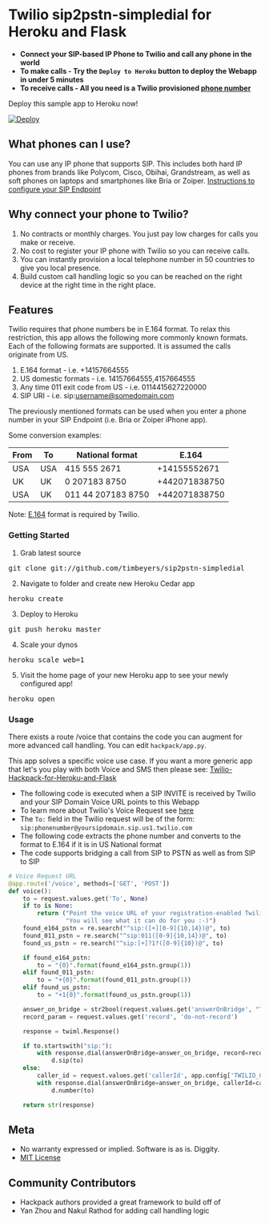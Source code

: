 # Twilio sip2pstn-simpledial for Heroku and Flask
* <b> Connect your SIP-based IP Phone to Twilio and call any phone in the world </b>
* <b> To make calls - Try the `Deploy to Heroku` button to deploy the Webapp in under 5 minutes </b>
* <b> To receive calls - All you need is a Twilio provisioned [phone number](https://www.twilio.com/user/account/phone-numbers/incoming) </b>

Deploy this sample app to Heroku now!

[![Deploy](https://www.herokucdn.com/deploy/button.png)](https://heroku.com/deploy?template=https://github.com/timbeyers/sip2pstn-simpledial.git)

## What phones can I use?
You can use any IP phone that supports SIP. This includes both hard IP phones from brands like Polycom, Cisco, Obihai, Grandstream, as well as soft phones on laptops and smartphones like Bria or Zoiper.
[Instructions to configure your SIP Endpoint](https://www.twilio.com/docs/api/twilio-sip/pv-sip-registration#configure-your-sip-endpoint)

## Why connect your phone to Twilio?
1. No contracts or monthly charges. You just pay low charges for calls you make or receive.
2. No cost to register your IP phone with Twilio so you can receive calls.
3. You can instantly provision a local telephone number in 50 countries to give you local presence.
4. Build custom call handling logic so you can be reached on the right device at the right time in the right place.

## Features
Twilio requires that phone numbers be in E.164 format. To relax this restriction, this app allows the following more commonly known formats.
Each of the following formats are supported. It is assumed the calls originate from US.

1. E.164 format - i.e. +14157664555
2. US domestic formats - i.e. 14157664555,4157664555
3. Any time 011 exit code from US - i.e. 0114415627220000
4. SIP URI - i.e. sip:username@somedomain.com

The previously mentioned formats can be used when you enter a phone number in your SIP Endpoint (i.e. Bria or Zoiper iPhone app).

Some conversion examples:

From        | To          | National format     |  E.164
------------|-------------|---------------------|-----------------------
USA         | USA         | 415 555 2671        |  +14155552671
UK          | UK          | 0 207183 8750       |  +442071838750
USA         | UK          | 011 44 207183 8750  |  +442071838750

Note: [E.164](https://en.wikipedia.org/wiki/E.164) format is required by Twilio.


### Getting Started 

1) Grab latest source
<pre>
git clone git://github.com/timbeyers/sip2pstn-simpledial 
</pre>

2) Navigate to folder and create new Heroku Cedar app
<pre>
heroku create
</pre>

3) Deploy to Heroku
<pre>
git push heroku master
</pre>

4) Scale your dynos
<pre>
heroku scale web=1
</pre>

5) Visit the home page of your new Heroku app to see your newly configured app!
<pre>
heroku open
</pre>


### Usage

There exists a route /voice that contains the code you can augment for more advanced call handling. 
You can edit `hackpack/app.py`.

This app solves a specific voice use case. If you want a more generic app that let's you play with both Voice and SMS then please see: [Twilio-Hackpack-for-Heroku-and-Flask](https://github.com/RobSpectre/Twilio-Hackpack-for-Heroku-and-Flask)

* The following code is executed when a SIP INVITE is received by Twilio and your SIP Domain Voice URL points to this Webapp
* To learn more about Twilio's Voice Request see [here](https://www.twilio.com/docs/api/twiml/twilio_request)
* The `To:` field in the Twilio request will be of the form: `sip:phonenumber@yoursipdomain.sip.us1.twilio.com`
* The following code extracts the phone number and converts to the format to E.164 if it is in US National format
* The code supports bridging a call from SIP to PSTN as well as from SIP to SIP

```python
# Voice Request URL
@app.route('/voice', methods=['GET', 'POST'])
def voice():
    to = request.values.get('To', None)
    if to is None:
        return ("Point the voice URL of your registration-enabled Twilio SIP domain to this script. "
                "You will see what it can do for you :-)")
    found_e164_pstn = re.search("^sip:([+][0-9]{10,14})@", to)
    found_011_pstn = re.search("^sip:011([0-9]{10,14})@", to)
    found_us_pstn = re.search("^sip:[+]?1?([0-9]{10})@", to)

    if found_e164_pstn:
        to = "{0}".format(found_e164_pstn.group(1))
    elif found_011_pstn:
        to = "+{0}".format(found_011_pstn.group(1))
    elif found_us_pstn:
        to = "+1{0}".format(found_us_pstn.group(1))

    answer_on_bridge = str2bool(request.values.get('answerOnBridge', "True"))
    record_param = request.values.get('record', 'do-not-record')

    response = twiml.Response()

    if to.startswith("sip:"):
        with response.dial(answerOnBridge=answer_on_bridge, record=record_param) as d:
            d.sip(to)
    else:
        caller_id = request.values.get('callerId', app.config['TWILIO_CALLER_ID'])
        with response.dial(answerOnBridge=answer_on_bridge, callerId=caller_id, record=record_param) as d:
            d.number(to)

    return str(response)
```


## Meta 

* No warranty expressed or implied.  Software is as is. Diggity.
* [MIT License](http://www.opensource.org/licenses/mit-license.html)

## Community Contributors
* Hackpack authors provided a great framework to build off of
* Yan Zhou and  Nakul Rathod for adding call handling logic